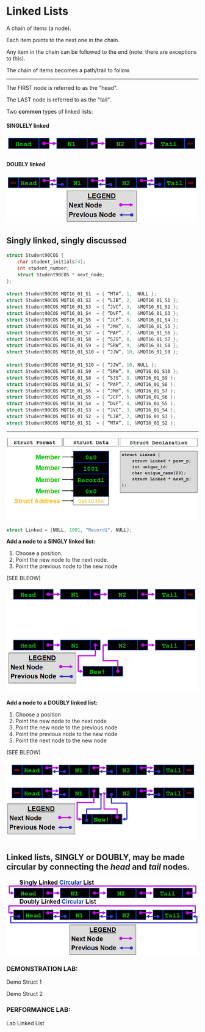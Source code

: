 # Linked Lists

A chain of items (a node).

Each item points to the next one  in the chain.

Any item in the chain can be followed to the end (note: there are exceptions to this).

The chain of items becomes a path/trail to follow.

---

The FIRST node is referred to as the "head".

The LAST node is referred to as the "tail".

Two **common** types of linked lists:

#### SINGLELY linked

![](/assets/singleLink.JPG)





#### DOUBLY linked

![](/assets/doubleLink.JPG)

## Singly linked, singly discussed
```c
struct Student90COS {
    char student_initials[4];
    int student_number;
    struct Student90COS * next_node;
};

struct Student90COS MQT16_01_S1  = { “MTA”, 1,  NULL };
struct Student90COS MQT16_01_S2  = { “LJB”, 2,  &MQT16_01_S1 };
struct Student90COS MQT16_01_S3  = { “JVC”, 3,  &MQT16_01_S2 };
struct Student90COS MQT16_01_S4  = { “DVF”, 4,  &MQT16_01_S3 };
struct Student90COS MQT16_01_S5  = { “JCF”, 5,  &MQT16_01_S4 };
struct Student90COS MQT16_01_S6  = { “JMH”, 6,  &MQT16_01_S5 };
struct Student90COS MQT16_01_S7  = { “PAP”, 7,  &MQT16_01_S6 };
struct Student90COS MQT16_01_S8  = { “SJS”, 8,  &MQT16_01_S7 };
struct Student90COS MQT16_01_S9  = { “SRW”, 9,  &MQT16_01_S8 };
struct Student90COS MQT16_01_S10 = { “JJW”, 10, &MQT16_01_S9 };

struct Student90COS MQT16_01_S10 = { “JJW”, 10, NULL };
struct Student90COS MQT16_01_S9  = { “SRW”, 9, &MQT16_01_S10 };
struct Student90COS MQT16_01_S8  = { “SJS”, 8, &MQT16_01_S9 };
struct Student90COS MQT16_01_S7  = { “PAP”, 7, &MQT16_01_S8 };
struct Student90COS MQT16_01_S6  = { “JMH”, 6, &MQT16_01_S7 };
struct Student90COS MQT16_01_S5  = { “JCF”, 5, &MQT16_01_S6 };
struct Student90COS MQT16_01_S4  = { “DVF”, 4, &MQT16_01_S5 };
struct Student90COS MQT16_01_S3  = { “JVC”, 3, &MQT16_01_S4 };
struct Student90COS MQT16_01_S2  = { “LJB”, 2, &MQT16_01_S3 };
struct Student90COS MQT16_01_S1  = { “MTA”, 1, &MQT16_01_S2 };
```
---

![](/assets/linkedStruct.JPG)
```c
struct Linked = {NULL, 1001, "Record1", NULL};
```

**Add a node to a SINGLY linked list:**
1. Choose a position.
2. Point the new node to the next node.
3. Point the previous node to the new node

(SEE BLEOW)

![](/assets/linkedListEX.JPG)

**Add a node to a DOUBLY linked list:**
1. Choose a position
2. Point the new node to the next node
3. Point the new node to the previous node
4. Point the previous node to the new node
5. Point the next node to the new node

(SEE BLEOW)

![](/assets/doubleLinkedListEX.JPG)


## Linked lists, SINGLY or DOUBLY, may be made **circular** by connecting the *head* and *tail* nodes.

![](/assets/circList.JPG)

### DEMONSTRATION LAB:
Demo Struct 1

Demo Struct 2

### PERFORMANCE LAB:
Lab Linked List
